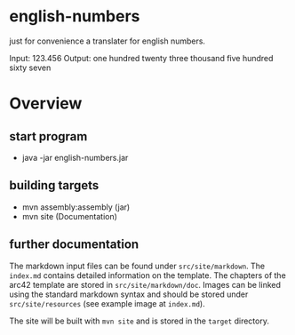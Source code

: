 

# english-numbers

just for convenience a translater for english numbers.

Input: 123.456
Output: one hundred twenty three thousand five hundred sixty seven


# Overview

## start program
- java -jar english-numbers.jar

## building targets
- mvn assembly:assembly (jar)
- mvn site (Documentation)

## further documentation
The markdown input files can be found under `src/site/markdown`. The `index.md` contains detailed information on the template. The chapters of the arc42 template are stored in `src/site/markdown/doc`. Images can be linked using the standard markdown syntax and should be stored under `src/site/resources` (see example image at `index.md`). 

The site will be built with `mvn site` and is stored in the `target` directory. 
